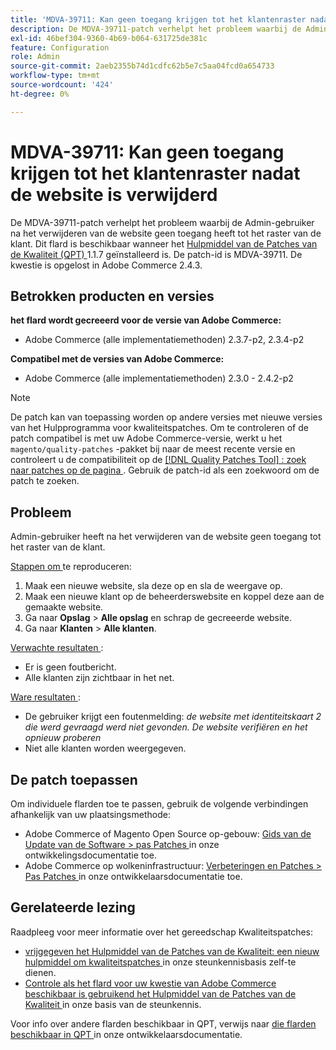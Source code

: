 ```yaml
---
title: 'MDVA-39711: Kan geen toegang krijgen tot het klantenraster nadat de website is verwijderd'
description: De MDVA-39711-patch verhelpt het probleem waarbij de Admin-gebruiker na het verwijderen van de website geen toegang heeft tot het raster van de klant. Deze patch is beschikbaar wanneer [Quality Patches Tool (QPT)] (/help/announcements/adobe-commerce-announcements/magento-quality-patches-released-new-tool-to-self-serve-quality-patches.md) 1.1.7 is geïnstalleerd. De patch-id is MDVA-39711. De kwestie is opgelost in Adobe Commerce 2.4.3.
exl-id: 46bef304-9360-4b69-b064-631725de381c
feature: Configuration
role: Admin
source-git-commit: 2aeb2355b74d1cdfc62b5e7c5aa04fcd0a654733
workflow-type: tm+mt
source-wordcount: '424'
ht-degree: 0%

---
```


# MDVA-39711: Kan geen toegang krijgen tot het klantenraster nadat de website is verwijderd

De MDVA-39711-patch verhelpt het probleem waarbij de Admin-gebruiker na het verwijderen van de website geen toegang heeft tot het raster van de klant. Dit flard is beschikbaar wanneer het [ Hulpmiddel van de Patches van de Kwaliteit (QPT) ](/help/announcements/adobe-commerce-announcements/magento-quality-patches-released-new-tool-to-self-serve-quality-patches.md) 1.1.7 geïnstalleerd is. De patch-id is MDVA-39711. De kwestie is opgelost in Adobe Commerce 2.4.3.

## Betrokken producten en versies

**het flard wordt gecreeerd voor de versie van Adobe Commerce:**

* Adobe Commerce (alle implementatiemethoden) 2.3.7-p2, 2.3.4-p2

**Compatibel met de versies van Adobe Commerce:**

* Adobe Commerce (alle implementatiemethoden) 2.3.0 - 2.4.2-p2

>[!NOTE]
>
>De patch kan van toepassing worden op andere versies met nieuwe versies van het Hulpprogramma voor kwaliteitspatches. Om te controleren of de patch compatibel is met uw Adobe Commerce-versie, werkt u het `magento/quality-patches` -pakket bij naar de meest recente versie en controleert u de compatibiliteit op de [[!DNL Quality Patches Tool] : zoek naar patches op de pagina ](https://experienceleague.adobe.com/tools/commerce-quality-patches/index.html) . Gebruik de patch-id als een zoekwoord om de patch te zoeken.

## Probleem

Admin-gebruiker heeft na het verwijderen van de website geen toegang tot het raster van de klant.

<u> Stappen om </u> te reproduceren:

1. Maak een nieuwe website, sla deze op en sla de weergave op.
1. Maak een nieuwe klant op de beheerderswebsite en koppel deze aan de gemaakte website.
1. Ga naar **Opslag** > **Alle opslag** en schrap de gecreeerde website.
1. Ga naar **Klanten** > **Alle klanten**.

<u> Verwachte resultaten </u>:

* Er is geen foutbericht.
* Alle klanten zijn zichtbaar in het net.

<u> Ware resultaten </u>:

* De gebruiker krijgt een foutenmelding: *de website met identiteitskaart 2 die werd gevraagd werd niet gevonden. De website verifiëren en het opnieuw proberen*
* Niet alle klanten worden weergegeven.

## De patch toepassen

Om individuele flarden toe te passen, gebruik de volgende verbindingen afhankelijk van uw plaatsingsmethode:

* Adobe Commerce of Magento Open Source op-gebouw: [ Gids van de Update van de Software > pas Patches ](https://experienceleague.adobe.com/en/docs/commerce-operations/tools/quality-patches-tool/usage) in onze ontwikkelingsdocumentatie toe.
* Adobe Commerce op wolkeninfrastructuur: [ Verbeteringen en Patches > Pas Patches ](https://experienceleague.adobe.com/en/docs/commerce-cloud-service/user-guide/develop/upgrade/apply-patches) in onze ontwikkelaarsdocumentatie toe.

## Gerelateerde lezing

Raadpleeg voor meer informatie over het gereedschap Kwaliteitspatches:

* [ vrijgegeven het Hulpmiddel van de Patches van de Kwaliteit: een nieuw hulpmiddel om kwaliteitspatches ](/help/announcements/adobe-commerce-announcements/magento-quality-patches-released-new-tool-to-self-serve-quality-patches.md) in onze steunkennisbasis zelf-te dienen.
* [ Controle als het flard voor uw kwestie van Adobe Commerce beschikbaar is gebruikend het Hulpmiddel van de Patches van de Kwaliteit ](/help/support-tools/patches-available-in-qpt-tool/check-patch-for-magento-issue-with-magento-quality-patches.md) in onze basis van de steunkennis.

Voor info over andere flarden beschikbaar in QPT, verwijs naar [ die flarden beschikbaar in QPT ](https://experienceleague.adobe.com/tools/commerce-quality-patches/index.html) in onze ontwikkelaarsdocumentatie.
